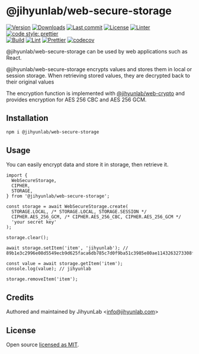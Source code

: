 # @jihyunlab/web-secure-storage

[![Version](https://img.shields.io/npm/v/@jihyunlab/web-secure-storage.svg?style=flat-square)](https://www.npmjs.com/package/@jihyunlab/web-secure-storage?activeTab=versions) [![Downloads](https://img.shields.io/npm/dt/@jihyunlab/web-secure-storage.svg?style=flat-square)](https://www.npmjs.com/package/@jihyunlab/web-secure-storage) [![Last commit](https://img.shields.io/github/last-commit/jihyunlab/web-secure-storage.svg?style=flat-square)](https://github.com/jihyunlab/web-secure-storage/graphs/commit-activity) [![License](https://img.shields.io/github/license/jihyunlab/web-secure-storage.svg?style=flat-square)](https://github.com/jihyunlab/web-secure-storage/blob/master/LICENSE) [![Linter](https://img.shields.io/badge/linter-eslint-blue?style=flat-square)](https://eslint.org) [![code style: prettier](https://img.shields.io/badge/code_style-prettier-ff69b4.svg?style=flat-square)](https://github.com/prettier/prettier)\
[![Build](https://github.com/jihyunlab/web-secure-storage/actions/workflows/build.yml/badge.svg)](https://github.com/jihyunlab/web-secure-storage/actions/workflows/build.yml) [![Lint](https://github.com/jihyunlab/web-secure-storage/actions/workflows/lint.yml/badge.svg)](https://github.com/jihyunlab/web-secure-storage/actions/workflows/lint.yml) [![Prettier](https://github.com/jihyunlab/web-secure-storage/actions/workflows/prettier.yml/badge.svg)](https://github.com/jihyunlab/web-secure-storage/actions/workflows/prettier.yml) [![codecov](https://codecov.io/gh/jihyunlab/web-secure-storage/graph/badge.svg?token=QJX5G75FXA)](https://codecov.io/gh/jihyunlab/web-secure-storage)

@jihyunlab/web-secure-storage can be used by web applications such as React.

@jihyunlab/web-secure-storage encrypts values and stores them in local or session storage. When retrieving stored values, they are decrypted back to their original values

The encryption function is implemented with [@jihyunlab/web-crypto](https://www.npmjs.com/package/@jihyunlab/web-crypto) and provides encryption for AES 256 CBC and AES 256 GCM.

## Installation

```bash
npm i @jihyunlab/web-secure-storage
```

## Usage

You can easily encrypt data and store it in storage, then retrieve it.

```
import {
  WebSecureStorage,
  CIPHER,
  STORAGE,
} from '@jihyunlab/web-secure-storage';

const storage = await WebSecureStorage.create(
  STORAGE.LOCAL, /* STORAGE.LOCAL, STORAGE.SESSION */
  CIPHER.AES_256_GCM, /* CIPHER.AES_256_CBC, CIPHER.AES_256_GCM */
  'your secret key'
);

storage.clear();

await storage.setItem('item', 'jihyunlab'); // 89b1e3c2996e08d5549ecb9d625faca6db785c7d0f9ba51c3985e80ae1143263273308f5eb

const value = await storage.getItem('item');
console.log(value); // jihyunlab

storage.removeItem('item');
```

## Credits

Authored and maintained by JihyunLab <<info@jihyunlab.com>>

## License

Open source [licensed as MIT](https://github.com/jihyunlab/web-secure-storage/blob/master/LICENSE).
